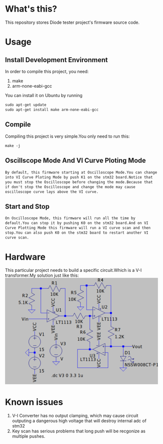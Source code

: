 # What's this?
This repository stores Diode tester project's firmware source code.
# Usage
## Install Development Environment
In order to compile this project, you need:
1. make
2. arm-none-eabi-gcc

You can install it on Ubuntu by running
```
sudo apt-get update
sudo apt-get install make arm-none-eabi-gcc
```
## Compile
Compiling this project is very simple.You only need to run this:
```
make -j
```
## Oscillscope Mode And VI Curve Ploting Mode
    By default, this firmware starting at Oscilloscope Mode.You can change into VI Curve Ploting Mode by push K1 on the stm32 board.Notice that you must stop the Oscilloscope before changing the mode.Because that if don't stop the Oscilloscope and change the mode may cause oscilloscope curve lays above the VI curve.
## Start and Stop
    On Oscilloscope Mode, this firmware will run all the time by default.You can stop it by pushing K0 on the stm32 board.And on VI Curve Plotting Mode this firmware will run a VI curve scan and then stop.You can also push K0 on the stm32 board to restart another VI curve scan.
# Hardware
This particular project needs to build a specific circuit.Which is a V-I transformer.My solution just like this:  
![SCH](./Sch.png)

# Known issues

1. V-I Converter has no output clamping, which may cause circuit outputing a dangerous high voltage that will destroy internal adc of stm32
2. Key scan has serious problems that long push will be recgonize as multiple pushes.